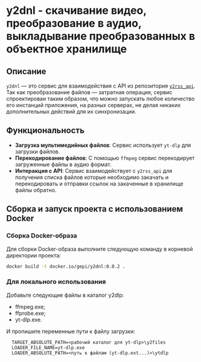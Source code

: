 # y2dnl - скачивание видео, преобразование в аудио, выкладывание преобразованных в объектное хранилище

## Описание
`y2dnl` — это сервис для взаимодействия с API из репозитория [`y2rss_api`](https://github.com/GePi/y2rss_api).
Так как преобразование файлов — затратная операция, сервис спроектирован таким образом, что можно запускать любое количество его инстанций приложения, на разных серверах, не делая никаких дополнительных действий для их синхронизации.

## Функциональность
- **Загрузка мультимедийных файлов**: Сервис использует `yt-dlp` для загрузки файлов.
- **Перекодирование файлов**: С помощью `ffmpeg` сервис перекодирует загруженные файлы в аудио формат.
- **Интеракция с API**: Сервис взаимодействует с `y2rss_api` для получения списка файлов которые необходимо закачать и перекодировать и отправки ссылок на закаченные в хранилище файлы обратно.

## Сборка и запуск проекта с использованием Docker

### Сборка Docker-образа
Для сборки Docker-образа выполните следующую команду в корневой директории проекта:
```sh
docker build -t docker.io/gepi/y2dnl:0.0.2 .
```
### Для локального использования 
Добавьте следующие файлы в каталог y2dlp:
- ffmpeg.exe;
- ffprobe.exe;
- yt-dlp.exe.

И пропишите переменные пути к файлу загрузки:
```
  TARGET_ABSOLUTE_PATH=<рабочий каталог для yt-dlp>\y2files
  LOADER_FILE_NAME=yt-dlp.exe
  LOADER_ABSOLUTE_PATH=<путь к файлам (yt-dlp.ext...)>\ytdlp
```